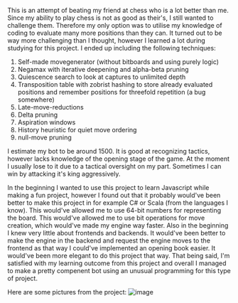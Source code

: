 This is an attempt of beating my friend at chess who is a lot better than me. Since my ability to play chess is not as good as their's, I still wanted to challenge them. Therefore my only option was to utilise my knowledge of coding to evaluate many more positions than they can. It turned out to be way more challenging than I thought, however I learned a lot during studying for this project. I ended up including the following techniques:

1. Self-made movegenerator (without bitboards and using purely logic)
2. Negamax with iterative deepening and alpha-beta pruning
3. Quiescence search to look at captures to unlimited depth
4. Transposition table with zobrist hashing to store already evaluated positions and remember positions for threefold repetition (a bug somewhere)
5. Late-move-reductions
6. Delta pruning
7. Aspiration windows
8. History heuristic for quiet move ordering
9. null-move pruning

I estimate my bot to be around 1500. It is good at recognizing tactics, however lacks knowledge of the opening stage of the game. At the moment I usually lose to it due to a tactical oversight on my part. Sometimes I can win by attacking it's king aggressively.

In the beginning I wanted to use this project to learn Javascript while making a fun project, however I found out that it probably would've been better to make this project in for example C# or Scala (from the languages I know). This would've allowed me to use 64-bit numbers for representing the board. This would've allowed me to use bit operations for move creation, which would've made my engine way faster. Also in the beginning I knew very little about frontends and backends. It would've been better to make the engine in the backend and request the engine moves to the frontend as that way I could've implemented an opening book easier. It would've been more elegant to do this project that way. That being said, I'm satisfied with my learning outcome from this project and overall I managed to make a pretty compenent bot using an unusual programming for this type of project.

Here are some pictures from the project:
![image](https://github.com/naapeli/Aatu-Selkee-coding-projects/assets/130310206/60d64af9-78b2-40db-be9e-3967bcc40826)
